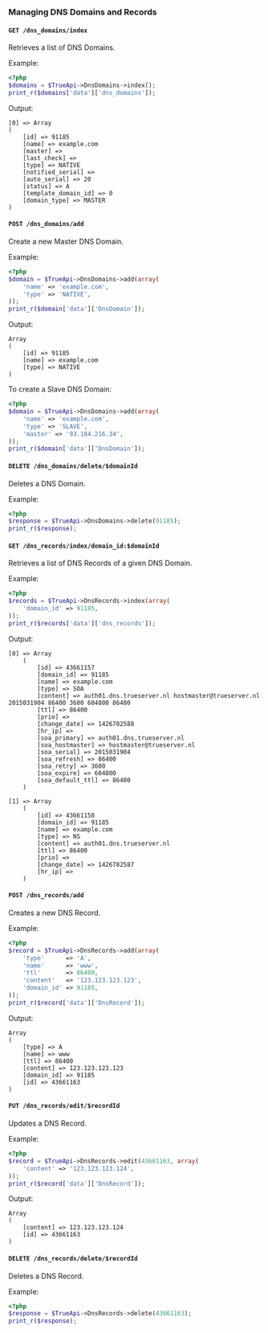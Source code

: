 
### Managing DNS Domains and Records

#### `GET /dns_domains/index`

Retrieves a list of DNS Domains.

Example:
```php
<?php
$domains = $TrueApi->DnsDomains->index();
print_r($domains['data']['dns_domains']);
```

Output:
```
[0] => Array
(
	[id] => 91185
	[name] => example.com
	[master] =>
	[last_check] =>
	[type] => NATIVE
	[notified_serial] =>
	[auto_serial] => 20
	[status] => A
	[template_domain_id] => 0
	[domain_type] => MASTER
)
```


#### `POST /dns_domains/add`

Create a new Master DNS Domain.

Example:
```php
<?php
$domain = $TrueApi->DnsDomains->add(array(
	'name' => 'example.com',
	'type' => 'NATIVE',
));
print_r($domain['data']['DnsDomain']);
```

Output:
```
Array
(
	[id] => 91185
	[name] => example.com
	[type] => NATIVE
)
```

To create a Slave DNS Domain:
```php
<?php
$domain = $TrueApi->DnsDomains->add(array(
	'name' => 'example.com',
	'type' => 'SLAVE',
	'master' => '93.184.216.34',
));
print_r($domain['data']['DnsDomain']);
```


#### `DELETE /dns_domains/delete/$domainId`

Deletes a DNS Domain.

Example:
```php
<?php
$response = $TrueApi->DnsDomains->delete(91185);
print_r($response);
```


#### `GET /dns_records/index/domain_id:$domainId`

Retrieves a list of DNS Records of a given DNS Domain.

Example:
```php
<?php
$records = $TrueApi->DnsRecords->index(array(
	'domain_id' => 91185,
));
print_r($records['data']['dns_records']);
```

Output:
```
[0] => Array
	(
		[id] => 43661157
		[domain_id] => 91185
		[name] => example.com
		[type] => SOA
		[content] => auth01.dns.trueserver.nl hostmaster@trueserver.nl 2015031904 86400 3600 604800 86400
		[ttl] => 86400
		[prio] =>
		[change_date] => 1426782588
		[hr_ip] =>
		[soa_primary] => auth01.dns.trueserver.nl
		[soa_hostmaster] => hostmaster@trueserver.nl
		[soa_serial] => 2015031904
		[soa_refresh] => 86400
		[soa_retry] => 3600
		[soa_expire] => 604800
		[soa_default_ttl] => 86400
	)

[1] => Array
	(
		[id] => 43661158
		[domain_id] => 91185
		[name] => example.com
		[type] => NS
		[content] => auth01.dns.trueserver.nl
		[ttl] => 86400
		[prio] =>
		[change_date] => 1426782587
		[hr_ip] =>
	)
```


#### `POST /dns_records/add`

Creates a new DNS Record.

Example:
```php
<?php
$record = $TrueApi->DnsRecords->add(array(
	'type'      => 'A',
	'name'      => 'www',
	'ttl'       => 86400,
	'content'   => '123.123.123.123',
	'domain_id' => 91185,
));
print_r($record['data']['DnsRecord']);
```

Output:
```
Array
(
	[type] => A
	[name] => www
	[ttl] => 86400
	[content] => 123.123.123.123
	[domain_id] => 91185
	[id] => 43661163
)
```


#### `PUT /dns_records/edit/$recordId`

Updates a DNS Record.

Example:
```php
<?php
$record = $TrueApi->DnsRecords->edit(43661163, array(
	'content' => '123.123.123.124',
));
print_r($record['data']['DnsRecord']);
```

Output:
```
Array
(
	[content] => 123.123.123.124
	[id] => 43661163
)
```


#### `DELETE /dns_records/delete/$recordId`

Deletes a DNS Record.

Example:
```php
<?php
$response = $TrueApi->DnsRecords->delete(43661163);
print_r($response);
```

